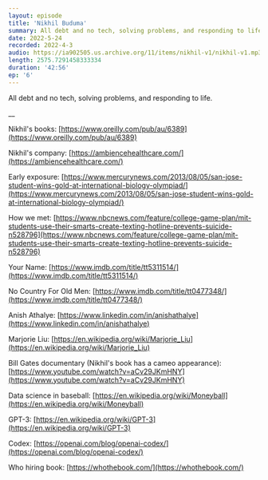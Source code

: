 ```yaml
---
layout: episode
title: 'Nikhil Buduma'
summary: All debt and no tech, solving problems, and responding to life.
date: 2022-5-24
recorded: 2022-4-3
audio: https://ia902505.us.archive.org/11/items/nikhil-v1/nikhil-v1.mp3
length: 2575.7291458333334
duration: '42:56'
ep: '6'
---
```


All debt and no tech, solving problems, and responding to life.

__

Nikhil's books: [https://www.oreilly.com/pub/au/6389](https://www.oreilly.com/pub/au/6389)

Nikhil's company: [https://ambiencehealthcare.com/](https://ambiencehealthcare.com/)

Early exposure: [https://www.mercurynews.com/2013/08/05/san-jose-student-wins-gold-at-international-biology-olympiad/](https://www.mercurynews.com/2013/08/05/san-jose-student-wins-gold-at-international-biology-olympiad/)

How we met: [https://www.nbcnews.com/feature/college-game-plan/mit-students-use-their-smarts-create-texting-hotline-prevents-suicide-n528796](https://www.nbcnews.com/feature/college-game-plan/mit-students-use-their-smarts-create-texting-hotline-prevents-suicide-n528796)

Your Name: [https://www.imdb.com/title/tt5311514/](https://www.imdb.com/title/tt5311514/)

No Country For Old Men: [https://www.imdb.com/title/tt0477348/](https://www.imdb.com/title/tt0477348/)

Anish Athalye: [https://www.linkedin.com/in/anishathalye](https://www.linkedin.com/in/anishathalye)

Marjorie Liu: [https://en.wikipedia.org/wiki/Marjorie_Liu](https://en.wikipedia.org/wiki/Marjorie_Liu)

Bill Gates documentary (Nikhil's book has a cameo appearance): [https://www.youtube.com/watch?v=aCv29JKmHNY](https://www.youtube.com/watch?v=aCv29JKmHNY)

Data science in baseball: [https://en.wikipedia.org/wiki/Moneyball](https://en.wikipedia.org/wiki/Moneyball)

GPT-3: [https://en.wikipedia.org/wiki/GPT-3](https://en.wikipedia.org/wiki/GPT-3)

Codex: [https://openai.com/blog/openai-codex/](https://openai.com/blog/openai-codex/)

Who hiring book: [https://whothebook.com/](https://whothebook.com/)
